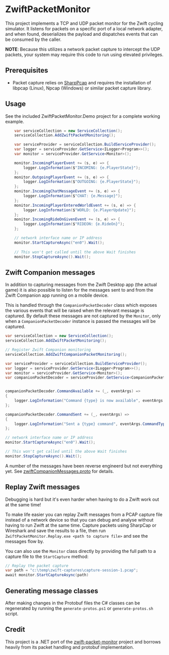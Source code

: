 # ZwiftPacketMonitor

This project implements a TCP and UDP packet monitor for the Zwift cycling simulator. It listens for packets on a specific port of a local network adapter, and when found, deserializes the payload and dispatches events that can be consumed by the caller.

**NOTE**: Because this utilizes a network packet capture to intercept the UDP packets, your system may require this code to run using elevated privileges.

## Prerequisites

* Packet capture relies on [SharpPcap](https://github.com/chmorgan/sharppcap) and requires the installation of libpcap (Linux), Npcap (Windows) or similar packet capture library.

## Usage

See the included ZwiftPacketMonitor.Demo project for a complete working example.

```c#
    var serviceCollection = new ServiceCollection();
    serviceCollection.AddZwiftPacketMonitoring();

    var serviceProvider = serviceCollection.BuildServiceProvider(); 
    var logger = serviceProvider.GetService<ILogger<Program>>();
    var monitor = serviceProvider.GetService<Monitor>();

    monitor.IncomingPlayerEvent += (s, e) => {
        logger.LogInformation($"INCOMING: {e.PlayerState}");
    };
    monitor.OutgoingPlayerEvent += (s, e) => {
        logger.LogInformation($"OUTGOING: {e.PlayerState}");
    };
    monitor.IncomingChatMessageEvent += (s, e) => {
        logger.LogInformation($"CHAT: {e.Message}");
    };
    monitor.IncomingPlayerEnteredWorldEvent += (s, e) => {
        logger.LogInformation($"WORLD: {e.PlayerUpdate}");
    };
    monitor.IncomingRideOnGivenEvent += (s, e) => {
        logger.LogInformation($"RIDEON: {e.RideOn}");
    };

    // network interface name or IP address
    monitor.StartCaptureAsync("en0").Wait();
    
    // This won't get called until the above Wait finishes
    monitor.StopCaptureAsync().Wait();
```

## Zwift Companion messages

In addition to capturing messages from the Zwift Desktop app (the actual game) it is also possible to listen for the messages sent to and from the Zwift Companion app running on a mobile device.

This is handled through the `CompanionPacketDecoder` class which exposes the various events that will be raised when the relevant message is captured. By default these messages are not captured by the `Monitor`, only when a `CompanionPacketDecoder` instance is passed the messages will be captured.

```csharp
var serviceCollection = new ServiceCollection();
serviceCollection.AddZwiftPacketMonitoring();

// Register Zwift Companion monitoring
serviceCollection.AddZwiftCompanionPacketMonitoring();

var serviceProvider = serviceCollection.BuildServiceProvider(); 
var logger = serviceProvider.GetService<ILogger<Program>>();
var monitor = serviceProvider.GetService<Monitor>();
var companionPacketDecoder = serviceProvider.GetService<CompanionPacketDecoder>();


companionPacketDecoder.CommandAvailable += (_, eventArgs) =>
{
    logger.LogInformation("Command {type} is now available", eventArgs.CommandType);
};

companionPacketDecoder.CommandSent += (_, eventArgs) =>
{
    logger.LogInformation("Sent a {type} command", eventArgs.CommandType);
};

// network interface name or IP address
monitor.StartCaptureAsync("en0").Wait();

// This won't get called until the above Wait finishes
monitor.StopCaptureAsync().Wait();
```

A number of the messages have been reverse engineerd but not everything yet. See [zwiftCompanionMessages.proto](src/zwiftCompanionMessages.proto) for details.

## Replay Zwift messages

Debugging is hard but it's even harder when having to do a Zwift work out at the same time!

To make life easier you can replay Zwift messages from a PCAP capture file instead of a network device so that you can debug and analyse without having to run Zwift at the same time.
Capture packets using SharpCap or Wireshark and save the results to a file, then run `ZwiftPacketMonitor.Replay.exe <path to capture file>` and see the messages flow by.

You can also use the `Monitor` class directly by providing the full path to a capture file to the `StartCapture` method:

```csharp
// Replay the packet capture
var path = "c:\temp\zwift-captures\capture-session-1.pcap";
await monitor.StartCaptureAsync(path)
```

## Generating message classes

After making changes in the Protobuf files the C# classes can be regenerated by running the `generate-protos.ps1` or `generate-protos.sh` script.

## Credit
This project is a .NET port of the [zwift-packet-monitor](https://github.com/jeroni7100/zwift-packet-monitor) project and borrows heavily from its packet handling and protobuf implementation.

